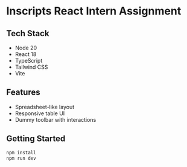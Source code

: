 # Inscripts React Intern Assignment

## Tech Stack

- Node 20
- React 18
- TypeScript
- Tailwind CSS
- Vite

## Features

- Spreadsheet-like layout
- Responsive table UI
- Dummy toolbar with interactions

## Getting Started

```bash
npm install
npm run dev
```
